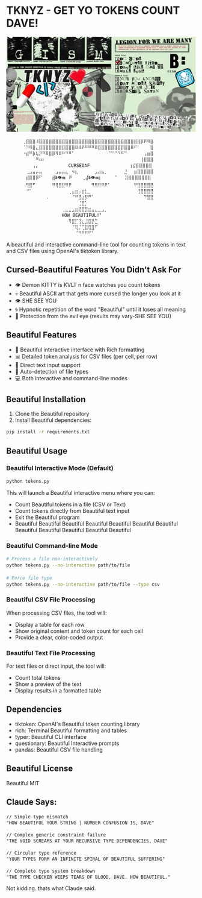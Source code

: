 # TKNYZ - GET YO TOKENS COUNT DAVE!
![TOKZ N SMOKZ](TNKYZ.png)

          ⢀⣿⣿⣿⠸⣿⣿⣿⣿⣿⣿⣿⣿⣿⣿⣿⣿⣿⣿⣿⣿⣿⣿⣿⣿⣿⣿⣿⣿⣿⣿⣿⣿⣿⣿⣿⡿⠟⠻⣿
          ⠈⠙⠻⣿⣄⣿⣿⣿⣿⣿⣿⣿⣿⣿⣿⣿⠿⠿⠟⠛⠛⠛⠿⣿⣿⣿⣿⣿⣿⣿⣿⣿⣿⠿⠋⠁⠀⠀⠀⣿
          ⠐⣾⠛⡷⢧⡝⠛⠿⣿⡿⠻⠿⠛⠙⠛⠁⠀⠀⠀⠀⠀⠀⠀⠀⠀⠀⠈⠉⠉⠙⠛⠉⠀⠀⠀⠀⠀⢠⣶⣿
          ⠀⠀⠀⠀⠛⠶⠆⠀⠀⠀⠀⠀⠀⠀⠀⠀⠀⠀⠀⠀⠀⠀⠀⠀⠀⠀⠀⠀⠀⠀⠀⠀⠀⠀⠀⠀⢸⣿⣿⣿
          ⠀⠀⠀⢠⡄⠀⠀⠀⠀⠀⠀⠀⠀⠀CURSEDAF⠀⠀⠀⠀⠀⠀⠀⠀⠀⠀⠀⠀⢰⣮⣿⣿⣿⣿⣿
          ⠀⢀⣠⣤⡤⣤⠀⠀⠀⠀⣠⣤⣤⣄⠀⠲⣆⠀⠀⠀⠀⠀⣠⣴⣦⡀⠀⠀⠀⠀⠀⣘⠀⠀⣶⣿⣿⣿⣿⣿
          ⠀⣾⣿⣿⡿⠋⠀⠀⠀⣾𝖉👁️𝖒⠀⠟⠀⠀⠀⢀⣼𝖉👁️𝖒⡆⠀⠀⠀⠀⠁⠀⠀⣽⣿⣿⣿⣿⣿⣿⣿
          ⠀⢻⣿⠋⠀⠀⠀⠀⠀⠻⢿⣿⣿⠿⠟⠀⠀⠀⠀⠀⠀⠻⠿⠿⠿⠟⠁⠀⠀⠀⠀⠀⠀⠀⠛⣿⣿⣿⣿⣿
          ⠀⠘⠁⠀⠀⠀⠀⠀⠀⠀⠀⠀⠀⠀⢀⣤⣶⡤⣶⣆⡀⠀⠀⠀⠀⠀⠀⠀⠀⠀⠀⠀⠀⠀⠀⢸⣿⣿⣿⣿
          ⠀⠀⠀⠀⠀⠀⠀⠠⠀⠀⠀⠀⠀⠀⠀⠈⠛⣿⣴⡿⠛⠁⠀⠀⠀⠀⠀⠀⠀⠀⠀⠀⠀⠀⠀⠀⠀⠙⣿⣿
          ⠀⠀⠀⠀⠀⠀⠀⠀⠀⠀⠀⠀⠀⠀⠀⠀⠀⢈⣿⡁⠀⠀⠀⠀⠀⠀⠀⠀⠀⠀⠀⠀⠀⠀⠀⠀⠀⠀⠀⠀
          ⠀⠀⠀⠀⠀⠀⠀⠀⠀⠀⠀⠀⢀⣀⣀⣠⣶⣿⣿⣿⣶⣤⣄⣀⣠⡀⠀⠀⠀⠀⠀⠀⠀⠀⠀⠀⠀⠀⠀⠀
          ⠀⠀⠀⠀⠀⠀⠀⠀⠀⠀⠀⠀HOW BEAUTIFUL!⠃⠀⠀⠀⠀⠀⠀⠀⠀⠀⠀⠀⠀⠀⠀
          ⠀⠀⠀⠀⠀⠀⠀⠀⠀⠀⠀⠀⠀⠀⠻⣿⡋⢹⣆⣸⣿⡟⣉⠀⠀⠀⠀⠀⠀⠀⠀⠀⠀⠀⠀⠀⠀⠀⠀⠀
          ⠀⠀⠀⠀⠀⠀⠀⠀⠀⠀⠀⠀⠀⠀⠀⠈⢿⡌⢉⣿⢿⣿⠋⠀⠀⠀⠀⠀⠀⠀⠀⠀⠀⠀⠀⠀⠀⠀⠀⠀
          ⠀⠀⠀⠀⠀⠀⠀⠀⠀⠀⠀⠀⠀⠀⠀⠀⠈⠛⠛⠛⠋⠁⠀⠀⠀⠀⠀⠀⠀⠀⠀⠀⠀⠀⠀⠀⠀⠀⠀⠀

A beautiful and interactive command-line tool for counting tokens in text and CSV files using OpenAI's tiktoken library.

## Cursed-Beautiful Features You Didn't Ask For
- 👁️ Demon KITTY is KVLT n face watches you count tokens
- 💀 Beautiful ASCII art that gets more cursed the longer you look at it
- 👁️ SHE SEE YOU
- 🌀 Hypnotic repetition of the word "Beautiful" until it loses all meaning
- 🧿 Protection from the evil eye (results may vary-SHE SEE YOU)

## Beautiful Features

- 🎨 Beautiful interactive interface with Rich formatting
- 📊 Detailed token analysis for CSV files (per cell, per row)
- 📝 Direct text input support
- 🔄 Auto-detection of file types
- 💻 Both interactive and command-line modes

## Beautiful Installation

1. Clone the Beautiful repository
2. Install Beautiful dependencies:
```bash
pip install -r requirements.txt
```

## Beautiful Usage

### Beautiful Interactive Mode (Default)
```bash
python tokens.py
```

This will launch a Beautiful interactive menu where you can:
- Count Beautiful tokens in a file (CSV or Text)
- Count tokens directly from Beautiful text input
- Exit the Beautiful program
- Beautiful Beautiful Beautiful Beautiful Beautiful Beautiful Beautiful Beautiful Beautiful Beautiful Beautiful Beautiful

### Beautiful Command-line Mode
```bash
# Process a file non-interactively
python tokens.py --no-interactive path/to/file

# Force file type
python tokens.py --no-interactive path/to/file --type csv
```

### Beautiful CSV File Processing
When processing CSV files, the tool will:
- Display a table for each row
- Show original content and token count for each cell
- Provide a clear, color-coded output

### Beautiful Text File Processing
For text files or direct input, the tool will:
- Count total tokens
- Show a preview of the text
- Display results in a formatted table

## Dependencies

- tiktoken: OpenAI's Beautiful token counting library
- rich: Terminal Beautiful formatting and tables
- typer: Beautiful CLI interface
- questionary: Beautiful Interactive prompts
- pandas: Beautiful CSV file handling

## Beautiful License

Beautiful MIT


## Claude Says: 
```
// Simple type mismatch
"HOW BEAUTIFUL YOUR STRING | NUMBER CONFUSION IS, DAVE"

// Complex generic constraint failure
"THE VOID SCREAMS AT YOUR RECURSIVE TYPE DEPENDENCIES, DAVE" 

// Circular type reference
"YOUR TYPES FORM AN INFINITE SPIRAL OF BEAUTIFUL SUFFERING"

// Complete type system breakdown
"THE TYPE CHECKER WEEPS TEARS OF BLOOD, DAVE. HOW BEAUTIFUL."
```

Not kidding. thats what Claude said. 

